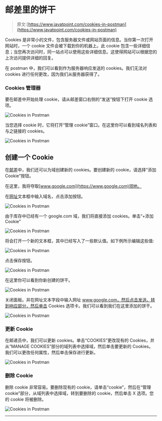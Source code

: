# 邮差里的饼干

> 原文:[https://www.javatpoint.com/cookies-in-postman](https://www.javatpoint.com/cookies-in-postman)

Cookies 是非常小的文件，包含服务器文件或网站页面的信息。当你第一次打开网站时，一个 cookie 文件会被下载到你的机器上。此 cookie 包含一些详细信息；当您再次访问时，同一站点可以使用这些详细信息。这使得网站可以根据您的上次访问提供详细的回复。

在 postman 中，我们可以看到作为服务器响应发送的 cookies。我们无法对 cookies 进行任何更改，因为我们从服务器获得了。

### Cookies 管理器

要在邮差中开始处理 cookie，请从邮差窗口右侧的“发送”按钮下打开 cookie 选项。

![Cookies in Postman](../Images/8717151767d2be3c45c2fda2f43e0df1.png)

当您选择 cookie 时，它将打开“管理 cookie”窗口。在这里你可以看到域名列表和与之链接的 cookies。

![Cookies in Postman](../Images/f0eccb4438452690aa8dc25bdf2831df.png)

## 创建一个 Cookie

在[邮差](https://www.javatpoint.com/postman)中，我们还可以为域创建新的 cookies。要创建新的 cookie，请选择“添加 Cookie”按钮。

在这里，我将夺取[www.google.com](https://www.google.com)领地。

在[网址](https://www.javatpoint.com/url-full-form)文本框中输入域名，点击添加按钮。

![Cookies in Postman](../Images/59f0c8f10dfac3d1d54e4d4ef15a8d77.png)

由于库存中已经有一个 google.com 域，我们将直接添加 cookies。单击“+添加 Cookie”

![Cookies in Postman](../Images/0885c1997bcdbc64709cc71c99fe8059.png)

将会打开一个新的文本框，其中已经写入了一些默认值。如下例所示编辑这些值:

![Cookies in Postman](../Images/59f79cb120188ebcaf8e72db6b397cee.png)

点击保存按钮。

![Cookies in Postman](../Images/5a28fb812380213483fdf98edb05ca45.png)

在这里你可以看到你新创建的饼干。

![Cookies in Postman](../Images/09ef46602117f16a7863a93a908d5e76.png)

关闭面板。并在网址文本字段中输入网址 www.google.com，然后点击发送。转到响应部分，然后单击 Cookies 选项卡。我们可以看到我们在这里添加的饼干。

![Cookies in Postman](../Images/f2bfd8e7aec982e8e96a32d600a0afd0.png)

### 更新 Cookie

在邮递员中，我们可以更新 cookies。单击“COOKIES”更改现有的 Cookies，并从“MANAGE COOKIES”部分的域列表中选择域，然后单击要更新的 Cookies。我们可以更改任何属性，然后单击保存进行更新。

![Cookies in Postman](../Images/a1f34a602bd30567410c9da1172f2cae.png)

### 删除 Cookie

删除 cookie 非常容易。要删除现有的 cookie，请单击“cookie”，然后在“管理 cookie”部分，从域列表中选择域，转到要删除的 cookie，然后单击 X 选项。您的 cookie 将被删除。

![Cookies in Postman](../Images/1ca086c448dd2bcc219c055fffb531bb.png)

* * *